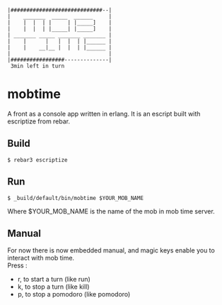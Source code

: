 ```
|#############################--|
|    _______  _____  ______     |
|    |  |  | |     | |_____]    |
|    |  |  | |_____| |_____]    |
| _______ _____ _______ _______ |
|    |      |   |  |  | |______ |
|    |    __|__ |  |  | |______ |
|                               |
|#################--------------|
 3min left in turn
```

mobtime
=====

A front as a console app written in erlang. It is an escript built with escriptize from rebar.

Build
-----

    $ rebar3 escriptize

Run
---

    $ _build/default/bin/mobtime $YOUR_MOB_NAME

Where $YOUR_MOB_NAME is the name of the mob in mob time server.


Manual
------
For now there is now embedded manual, and magic keys enable you to interact with mob time.  
Press :  
- r, to start a turn (like run)
- k, to stop a turn (like kill)
- p, to stop a pomodoro (like pomodoro)
